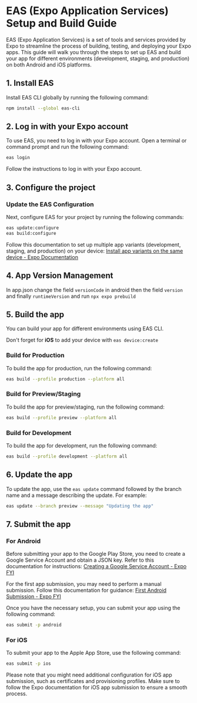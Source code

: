 # EAS (Expo Application Services) Setup and Build Guide

EAS (Expo Application Services) is a set of tools and services provided by Expo to streamline the process of building, testing, and deploying your Expo apps. This guide will walk you through the steps to set up EAS and build your app for different environments (development, staging, and production) on both Android and iOS platforms.

## 1. Install EAS

Install EAS CLI globally by running the following command:

```bash
npm install --global eas-cli
```

## 2. Log in with your Expo account

To use EAS, you need to log in with your Expo account. Open a terminal or command prompt and run the following command:

```bash
eas login
```

Follow the instructions to log in with your Expo account.

## 3. Configure the project

### Update the EAS Configuration

Next, configure EAS for your project by running the following commands:

```bash
eas update:configure
eas build:configure
```

Follow this documentation to set up multiple app variants (development, staging, and production) on your device: [Install app variants on the same device - Expo Documentation](https://docs.expo.dev/build-reference/variants/)

## 4. App Version Management

In app.json change the field `versionCode` in android then the field `version` and finally `runtimeVersion` and run `npx expo prebuild`

## 5. Build the app

You can build your app for different environments using EAS CLI.

Don't forget for **iOS** to add your device with `eas device:create`

### Build for Production

To build the app for production, run the following command:

```bash
eas build --profile production --platform all
```

### Build for Preview/Staging

To build the app for preview/staging, run the following command:

```bash
eas build --profile preview --platform all
```

### Build for Development

To build the app for development, run the following command:

```bash
eas build --profile development --platform all
```

## 6. Update the app

To update the app, use the `eas update` command followed by the branch name and a message describing the update. For example:

```bash
eas update --branch preview --message "Updating the app"
```

## 7. Submit the app

### For Android

Before submitting your app to the Google Play Store, you need to create a Google Service Account and obtain a JSON key. Refer to this documentation for instructions: [Creating a Google Service Account - Expo FYI](https://github.com/expo/fyi/blob/main/creating-google-service-account.md)

For the first app submission, you may need to perform a manual submission. Follow this documentation for guidance: [First Android Submission - Expo FYI](https://expo.fyi/first-android-submission)

Once you have the necessary setup, you can submit your app using the following command:

```bash
eas submit -p android
```

### For iOS

To submit your app to the Apple App Store, use the following command:

```bash
eas submit -p ios
```

Please note that you might need additional configuration for iOS app submission, such as certificates and provisioning profiles. Make sure to follow the Expo documentation for iOS app submission to ensure a smooth process.
